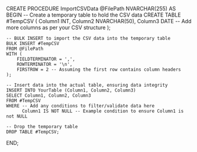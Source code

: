 CREATE PROCEDURE ImportCSVData
    @FilePath NVARCHAR(255)
AS
BEGIN
    -- Create a temporary table to hold the CSV data
    CREATE TABLE #TempCSV (
        Column1 INT,
        Column2 NVARCHAR(50),
        Column3 DATE
        -- Add more columns as per your CSV structure
    );

    -- BULK INSERT to import the CSV data into the temporary table
    BULK INSERT #TempCSV
    FROM @FilePath
    WITH (
        FIELDTERMINATOR = ',',
        ROWTERMINATOR = '\n',
        FIRSTROW = 2 -- Assuming the first row contains column headers
    );

    -- Insert data into the actual table, ensuring data integrity
    INSERT INTO YourTable (Column1, Column2, Column3)
    SELECT Column1, Column2, Column3
    FROM #TempCSV
    WHERE -- Add any conditions to filter/validate data here
          Column1 IS NOT NULL -- Example condition to ensure Column1 is not NULL

    -- Drop the temporary table
    DROP TABLE #TempCSV;
END;
